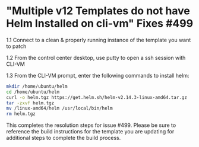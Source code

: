 # "Multiple v12 Templates do not have Helm Installed on cli-vm" Fixes #499

1.1 Connect to a clean & properly running instance of the template you want to patch

1.2 From the control center desktop, use putty to open a ssh session with CLI-VM

1.3 From the CLI-VM prompt, enter the following commands to install helm:

```bash
mkdir /home/ubuntu/helm
cd /home/ubuntu/helm
curl -o helm.tgz https://get.helm.sh/helm-v2.14.3-linux-amd64.tar.gz
tar -zxvf helm.tgz
mv /linux-amd64/helm /usr/local/bin/helm
rm helm.tgz
```

This completes the resolution steps for issue #499. Please be sure to reference the build instructions for the template you are updating for additional steps to complete the build process.